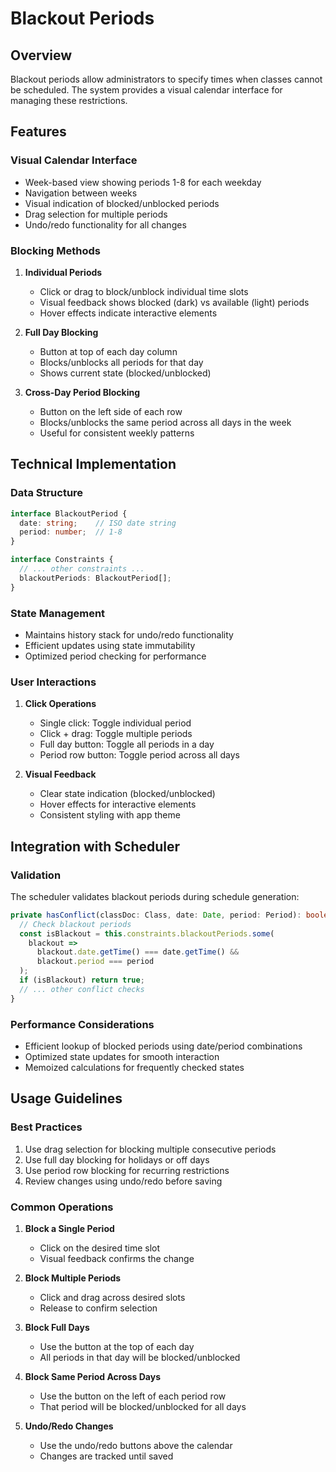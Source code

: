 # Blackout Periods

## Overview
Blackout periods allow administrators to specify times when classes cannot be scheduled. The system provides a visual calendar interface for managing these restrictions.

## Features

### Visual Calendar Interface
- Week-based view showing periods 1-8 for each weekday
- Navigation between weeks
- Visual indication of blocked/unblocked periods
- Drag selection for multiple periods
- Undo/redo functionality for all changes

### Blocking Methods
1. **Individual Periods**
   - Click or drag to block/unblock individual time slots
   - Visual feedback shows blocked (dark) vs available (light) periods
   - Hover effects indicate interactive elements

2. **Full Day Blocking**
   - Button at top of each day column
   - Blocks/unblocks all periods for that day
   - Shows current state (blocked/unblocked)

3. **Cross-Day Period Blocking**
   - Button on the left side of each row
   - Blocks/unblocks the same period across all days in the week
   - Useful for consistent weekly patterns

## Technical Implementation

### Data Structure
```typescript
interface BlackoutPeriod {
  date: string;    // ISO date string
  period: number;  // 1-8
}

interface Constraints {
  // ... other constraints ...
  blackoutPeriods: BlackoutPeriod[];
}
```

### State Management
- Maintains history stack for undo/redo functionality
- Efficient updates using state immutability
- Optimized period checking for performance

### User Interactions
1. **Click Operations**
   - Single click: Toggle individual period
   - Click + drag: Toggle multiple periods
   - Full day button: Toggle all periods in a day
   - Period row button: Toggle period across all days

2. **Visual Feedback**
   - Clear state indication (blocked/unblocked)
   - Hover effects for interactive elements
   - Consistent styling with app theme

## Integration with Scheduler

### Validation
The scheduler validates blackout periods during schedule generation:
```typescript
private hasConflict(classDoc: Class, date: Date, period: Period): boolean {
  // Check blackout periods
  const isBlackout = this.constraints.blackoutPeriods.some(
    blackout =>
      blackout.date.getTime() === date.getTime() &&
      blackout.period === period
  );
  if (isBlackout) return true;
  // ... other conflict checks
}
```

### Performance Considerations
- Efficient lookup of blocked periods using date/period combinations
- Optimized state updates for smooth interaction
- Memoized calculations for frequently checked states

## Usage Guidelines

### Best Practices
1. Use drag selection for blocking multiple consecutive periods
2. Use full day blocking for holidays or off days
3. Use period row blocking for recurring restrictions
4. Review changes using undo/redo before saving

### Common Operations
1. **Block a Single Period**
   - Click on the desired time slot
   - Visual feedback confirms the change

2. **Block Multiple Periods**
   - Click and drag across desired slots
   - Release to confirm selection

3. **Block Full Days**
   - Use the button at the top of each day
   - All periods in that day will be blocked/unblocked

4. **Block Same Period Across Days**
   - Use the button on the left of each period row
   - That period will be blocked/unblocked for all days

5. **Undo/Redo Changes**
   - Use the undo/redo buttons above the calendar
   - Changes are tracked until saved 